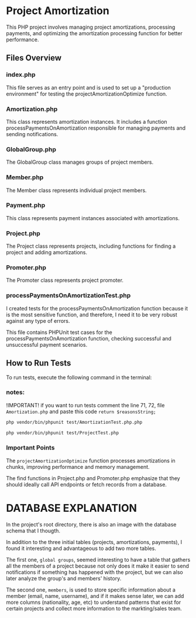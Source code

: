 # Project Amortization

This PHP project involves managing project amortizations, processing payments, and optimizing the amortization processing function for better performance.

## Files Overview
### index.php
This file serves as an entry point and is used to set up a "production environment" for testing the projectAmortizationOptimize function.

### Amortization.php
This class represents amortization instances. It includes a function processPaymentsOnAmortization responsible for managing payments and sending notifications.

### GlobalGroup.php
The GlobalGroup class manages groups of project members.

### Member.php
The Member class represents individual project members.

### Payment.php
This class represents payment instances associated with amortizations.

### Project.php
The Project class represents projects, including functions for finding a project and adding amortizations.

### Promoter.php
The Promoter class represents project promoter.

### 

### processPaymentsOnAmortizationTest.php
I created tests for the processPaymentsOnAmortization function because it is the most sensitive function, and therefore, I need it to be very robust against any type of errors.

This file contains PHPUnit test cases for the processPaymentsOnAmortization function, checking successful and unsuccessful payment scenarios.

## How to Run Tests
To run tests, execute the following command in the terminal:

### notes: 
!IMPORTANT! if you want to run tests comment the line 71, 72, file `Amortization.php` and paste this code `return $reasonsString;` 

```bash
php vendor/bin/phpunit test/AmortizationTest.php.php

php vendor/bin/phpunit test/ProjectTest.php
```

### Important Points

The `projectAmortizationOptimize` function processes amortizations in chunks, improving performance and memory management.

The find functions in Project.php and Promoter.php emphasize that they should ideally call API endpoints or fetch records from a database.


# DATABASE EXPLANATION
In the project's root directory, there is also an image with the database schema that I thougth. 

In addition to the three initial tables (projects, amortizations, payments), I found it interesting and advantageous to add two more tables.

The first one, `global groups`, seemed interesting to have a table that gathers all the members of a project because not only does it make it easier to send notifications if something has happened with the project, but we can also later analyze the group's and members' history.

The second one, `members`, is used to store specific information about a member (email, name, username), and if it makes sense later, we can add more columns (nationality, age, etc) to understand patterns that exist for certain projects and collect more information to the markting/sales team.
